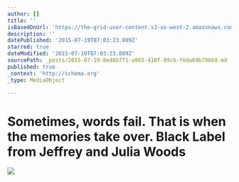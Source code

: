 ```yaml
---
author: []
title: ''
isBasedOnUrl: 'https://the-grid-user-content.s3-us-west-2.amazonaws.com/4c0c6a77-ef32-4ea4-905d-e0a73151a6f8.gif'
description: ''
datePublished: '2015-07-19T07:03:23.089Z'
starred: true
dateModified: '2015-07-19T07:03:23.089Z'
sourcePath: _posts/2015-07-19-8e46b7f1-a965-410f-89cb-f6da69b796b9.md
published: true
_context: 'http://schema.org'
_type: MediaObject

---
```

# **Sometimes, words fail. That is when the memories take over. Black Label from Jeffrey and Julia Woods**
![](https://the-grid-user-content.s3-us-west-2.amazonaws.com/4c0c6a77-ef32-4ea4-905d-e0a73151a6f8.gif)